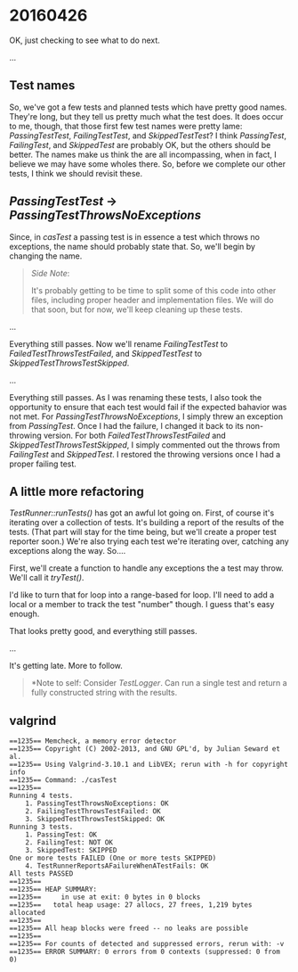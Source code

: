 20160426
========
OK, just checking to see what to do next.

...

Test names
----------
So, we've got a few tests and planned tests which have pretty good names.  They're long, but they tell us pretty much what the test does.  It does occur to me, though, that those first few test names were pretty lame: *PassingTestTest*, *FailingTestTest*, and *SkippedTestTest*?  I think *PassingTest*, *FailingTest*, and *SkippedTest* are probably OK, but the others should be better.  The names make us think the are all incompassing, when in fact, I believe we may have some wholes there.  So, before we complete our other tests, I think we should revisit these.

*PassingTestTest* -> *PassingTestThrowsNoExceptions*
----------------------------------------------------
Since, in *casTest* a passing test is in essence a test which throws no exceptions, the name should probably state that.  So, we'll begin by changing the name.

>_Side Note_:
>
>It's probably getting to be time to split some of this code into other files, including proper header and implementation files.  We will do that soon, but for now, we'll keep cleaning up these tests.

...

Everything still passes.  Now we'll rename *FailingTestTest* to *FailedTestThrowsTestFailed*, and *SkippedTestTest* to *SkippedTestThrowsTestSkipped*.

...

Everything still passes.  As I was renaming these tests, I also took the opportunity to ensure that each test would fail if the expected bahavior was not met.  For *PassingTestThrowsNoExceptions*, I simply threw an exception from *PassingTest*.  Once I had the failure, I changed it back to its non-throwing version.  For both *FailedTestThrowsTestFailed* and *SkippedTestThrowsTestSkipped*, I simply commented out the throws from *FailingTest* and *SkippedTest*.  I restored the throwing versions once I had a proper failing test.

A little more refactoring
-------------------------
*TestRunner::runTests()* has got an awful lot going on.  First, of course it's iterating over a collection of tests.  It's building a report of the results of the tests.  (That part will stay for the time being, but we'll create a proper test reporter soon.)  We're also trying each test we're iterating over, catching any exceptions along the way.  So....

First, we'll create a function to handle any exceptions the a test may throw.  We'll call it *tryTest()*.

I'd like to turn that for loop into a range-based for loop.  I'll need to add a local or a member to track the test "number" though.  I guess that's easy enough.

That looks pretty good, and everything still passes.

...

It's getting late.  More to follow.

>*Note to self:  Consider *TestLogger*.  Can run a single test and return a fully constructed string with the results.

valgrind
--------
	==1235== Memcheck, a memory error detector
	==1235== Copyright (C) 2002-2013, and GNU GPL'd, by Julian Seward et al.
	==1235== Using Valgrind-3.10.1 and LibVEX; rerun with -h for copyright info
	==1235== Command: ./casTest
	==1235== 
	Running 4 tests.
		1. PassingTestThrowsNoExceptions: OK
		2. FailingTestThrowsTestFailed: OK
		3. SkippedTestThrowsTestSkipped: OK
	Running 3 tests.
		1. PassingTest: OK
		2. FailingTest: NOT OK
		3. SkippedTest: SKIPPED
	One or more tests FAILED (One or more tests SKIPPED)
	    4. TestRunnerReportsAFailureWhenATestFails: OK
	All tests PASSED
	==1235== 
	==1235== HEAP SUMMARY:
	==1235==     in use at exit: 0 bytes in 0 blocks
	==1235==   total heap usage: 27 allocs, 27 frees, 1,219 bytes allocated
	==1235== 
	==1235== All heap blocks were freed -- no leaks are possible
	==1235== 
	==1235== For counts of detected and suppressed errors, rerun with: -v
	==1235== ERROR SUMMARY: 0 errors from 0 contexts (suppressed: 0 from 0)
